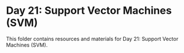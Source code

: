 # Day 21: Support Vector Machines (SVM)

This folder contains resources and materials for Day 21: Support Vector Machines (SVM).